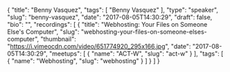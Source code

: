 {
  "title": "Benny Vasquez",
  "tags": [
    "Benny Vasquez"
  ],
  "type": "speaker",
  "slug": "benny-vasquez",
  "date": "2017-08-05T14:30:29",
  "draft": false,
  "bio": "",
  "recordings": [
    {
      "title": "Webhosting: Your Files on Someone Else's Computer",
      "slug": "webhosting-your-files-on-someone-elses-computer",
      "thumbnail": "https://i.vimeocdn.com/video/651774920_295x166.jpg",
      "date": "2017-08-05T14:30:29",
      "meetups": [
        {
          "name": "ACT-W",
          "slug": "act-w"
        }
      ],
      "tags": [
        {
          "name": "Webhosting",
          "slug": "webhosting"
        }
      ]
    }
  ]
}